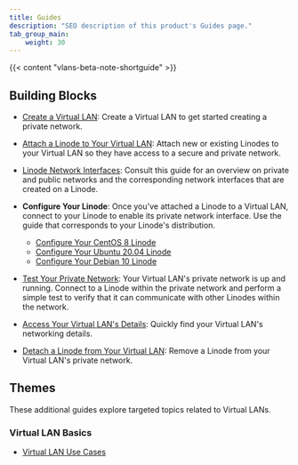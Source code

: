 ```yaml
---
title: Guides
description: "SEO description of this product's Guides page."
tab_group_main:
    weight: 30
---
```


{{< content "vlans-beta-note-shortguide" >}}

## Building Blocks

- [Create a Virtual LAN](/docs/products/networking/vlans/get-started/): Create a Virtual LAN to get started creating a private network.

- [Attach a Linode to Your Virtual LAN](/docs/products/networking/vlans/guides/attach-a-linode-to-your-vlan/): Attach new or existing Linodes to your Virtual LAN so they have access to a secure and private network.

- [Linode Network Interfaces](/docs/products/networking/vlans/guides/linode-network-interfaces/): Consult this guide for an overview on private and public networks and the corresponding network interfaces that are created on a Linode.

- **Configure Your Linode**: Once you've attached a Linode to a Virtual LAN, connect to your Linode to enable its private network interface. Use the guide that corresponds to your Linode's distribution.

    - [Configure Your CentOS 8 Linode](/docs/products/networking/vlans/guides/configure-your-linode-centos-8/)
    - [Configure Your Ubuntu 20.04 Linode](/docs/products/networking/vlans/guides/configure-your-linode-ubuntu-20-04/)
    - [Configure Your Debian 10 Linode](/docs/products/networking/vlans/guides/configure-your-linode-debian-10/)

- [Test Your Private Network](/docs/products/networking/vlans/guides/test-your-private-network/): Your Virtual LAN's private network is up and running. Connect to a Linode within the private network and perform a simple test to verify that it can communicate with other Linodes within the network.

- [Access Your Virtual LAN's Details](/docs/products/networking/vlans/guides/access-your-vlans-details/): Quickly find your Virtual LAN's networking details.

- [Detach a Linode from Your Virtual LAN](/docs/products/networking/vlans/guides/detach-a-linode-from-your-vlan/): Remove a Linode from your Virtual LAN's private network.

## Themes

These additional guides explore targeted topics related to Virtual LANs.

### Virtual LAN Basics

- [Virtual LAN Use Cases]()

